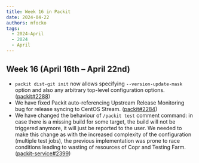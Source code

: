 ```yaml
---
title: Week 16 in Packit
date: 2024-04-22
authors: mfocko
tags:
  - 2024-April
  - 2024
  - April
---
```


## Week 16 (April 16th – April 22nd)

- `packit dist-git init` now allows specifying `--version-update-mask` option and also any arbitrary top-level configuration options. ([packit#2288](https://github.com/packit/packit/pull/2288))
- We have fixed Packit auto-referencing Upstream Release Monitoring bug for release syncing to CentOS Stream. ([packit#2284](https://github.com/packit/packit/pull/2284))
- We have changed the behaviour of `/packit test` comment command: in case there is a missing build for some target, the build will not be triggered anymore, it will just be reported to the user. We needed to make this change as with the increased complexity of the configuration (multiple test jobs), the previous implementation was prone to race conditions leading to wasting of resources of Copr and Testing Farm. ([packit-service#2399](https://github.com/packit/packit-service/pull/2399))
